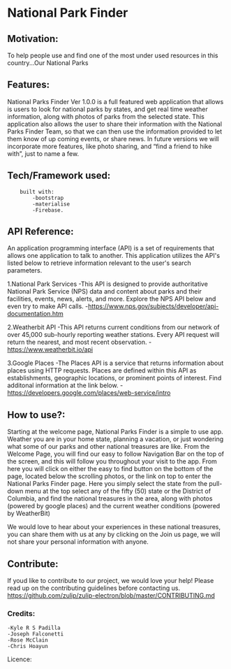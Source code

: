 # National Park Finder


## Motivation:
To help people use and find one of the most under used resources in this country...Our National Parks



## Features:
National Parks Finder Ver 1.0.0 is a full featured web application that allows is users to look for national parks by states, and get real time weather information, along with photos of parks from the selected state.  This application also allows the user to share their information with the National Parks Finder Team, so that we can then use the information provided to let them know of up coming events, or share news.   In future versions we will incorporate more features, like photo sharing, and “find a friend to hike with”, just to name a few.   


## Tech/Framework used:

        built with:
            -bootstrap
            -materialise
            -Firebase.




## API Reference:

An application programming interface (API) is a set of requirements that allows one application to talk to another.  This application utilizes the API's listed below to retrieve information relevant to the user's search parameters.

1.National Park Services
    -This API is designed to provide authoritative National Park Service (NPS) data and content about parks and their facilities, events, news, alerts, and more. Explore the NPS API below and even try to make API calls. 
        -https://www.nps.gov/subjects/developer/api-documentation.htm


2.Weatherbit API
    -This API returns current conditions from our network of over 45,000 sub-hourly reporting weather stations. Every API request will return the nearest, and most recent observation.
        -https://www.weatherbit.io/api


 3.Google Places
    -The Places API is a service that returns information about places using HTTP requests. Places are defined within this API as establishments, geographic locations, or prominent points of interest. Find additonal information at the link below.
        -https://developers.google.com/places/web-service/intro



## How to use?:

Starting at the welcome page, National Parks Finder is a simple to use app.  Weather you are in your home state, planning a vacation, or just wondering what some of our parks and other national treasures are like.  From the Welcome Page, you will find our easy to follow Navigation Bar on the top of the screen, and this will follow you throughout your visit to the app. From here you will click on either the easy to find button on the bottom of the page,  located below the scrolling photos, or the link on top to enter the National Parks Finder page.  Here you simply select the state from the pull-down menu at the top select any of the fifty (50) state or the District of Columbia, and find the national treasures in the area, along with photos (powered by google places) and the current weather conditions (powered by WeatherBit)

We would love to hear about your experiences in these national treasures, you can share them with us at any by clicking on the Join us page, we will not share your personal information with anyone.  



## Contribute:
If youd like to contribute to our project, we would love your help! Please read up on the contributing guidelines before contacting us.
    https://github.com/zulip/zulip-electron/blob/master/CONTRIBUTING.md 



### Credits:
    -Kyle R S Padilla
    -Joseph Falconetti
    -Rose McClain
    -Chris Hoayun

Licence:

